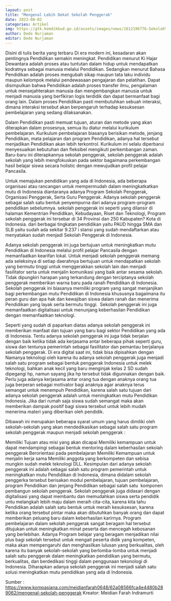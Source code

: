 ```yaml
---
layout: post
title: "Mengenal Lebih Dekat Sekolah Penggerak"
date: 2023-08-02
categories: Artikel
img: https://gtk.kemdikbud.go.id/assets/images/news/1612196776-Sekolah%20Penggerak.jpg
author: Dede Nurjaman
editor: Dede Nurjaman
---
```


Disini di tulis berita yang terbaru
Di era modern ini, kesadaran akan pentingnya Pendidikan semakin meningkat. Pendidikan menurut Ki Hajar Dewantara adalah proses atau tuntutan dalam hidup untuk mendapatkan kodratnya sebagai manusia melalui Pendidikan. Sedangkan menurut Bahasa Pendidikan adalah proses mengubah sikap maupun tata laku individu maupun kelompok melalui pendewasaan pengajaran dan pelatihan. Dapat disimpulkan bahwa Pendidikan adalah proses transfer ilmu, pengalaman untuk mensejahterakan manusia dan mengembangkan manusia untuk menjadi manusia yang berfikiran logis terdidik dan dapat bermanfaat bagi orang lain. Dalam proses Pendidikan pasti membutuhkan sebuah interaksi, dimana interaksi tersebut akan berpengaruh terhadap kesuksesan pembelajaran yang sedang dilaksanakan.

Dalam Pendidikan pasti memuat tujuan, aturan dan metode yang akan diterapkan dalam prosesnya, semua itu diatur melalui kurikulum pembelajaran. Kurikulum pembelajaran biasanya berisikan metode, jenjang Pendidikan, mata pelajaran dan program Pendidikan, adanya hal tersebut menjadikan Pendidikan akan lebih terkontrol. Kurikulum ini selalu diperbarui menyesuaikan kebutuhan dan fleksibel mengikuti perkembangan zaman. Baru-baru ini diterapkannya sekolah penggerak, sekolah penggerak adalah sekolah yang lebih mengfokuskan pada sektor bagaimana perkembangan hasil belajar siswa secara holistic dengan mewujudkan profil pelajar Pancasila.

Untuk memajukan pendidikan yang ada di Indonesia, ada beberapa organisasi atau rancangan untuk mempermudah dalam meningkatkatkan mutu di Indonesia diantaranya adanya Program Sekolah Penggerak, Organisasi Penggerak, Serta Guru Penggerak. Adanya sekolah penggerak sebagai salah satu bentuk penyempurna dari adanya program-program pendidikan sebelumnya. sekolah penggerak ini seperti yang dilansir di halaman Kementrian Pendidikan, Kebudayaan, Riset dan Teknologi, Program sekolah penggerak ini tersebar di 34 Provinsi dan 250 Kabupaten? Kota di Indonesia. dari berbagai tingkatan pendidikan yaitu PAUD hingga SMA dan SLB yaitu sudah ada sekitar 9.237 i stansi yang sudah mendaftarkan atau menyatakan sudah menjadi Sekolah Penggerak di Indonesia. 

Adanya sekolah penggerak ini juga bertujuan untuk meningkatkan mutu Pendidikan di Indonesia melalui profil pelajar Pancasila dengan memanfaatkan kearifan lokal. Untuk menjadi sekolah penggerak memang ada seleksinya di setiap daerahnya bertujuan untuk mendapatkan sekolah yang bermutu tinggi untuk menggerakkan sekolah lain dan menjadi fasilitator serta untuk menjalin komunikasi yang baik antar sesama sekolah. Tidak dipungkiri harapan yang terkandung dengan terciptanya sekolah penggerak memberikan warna baru pada ranah Pendidikan di Indonesia. Sekolah penggerak ini biasanya memiliki program yang sangat menjanjikan bagi perkembangan mutu Pendidikan di Indonesia khususnya bagaimana itu peran guru dan apa hak dan kewajiban siswa dalam ranah dan menerima Pendidikan yang layak serta bermutu tinggi.  Sekolah penggerak ini juga memanfaatkan digitalisasi untuk menunjang keberhasilan Pendidikan dengan memanfaatkan teknologi.

Seperti yang sudah di paparkan diatas adanya sekolah penggerak ini memberikan manfaat dan tujuan yang baru bagi sektor Pendidikan yang ada di Indonesia. Tentu adanya sekolah penggerak ini juga tidak berjalan dengan baik ketika tidak ada kerjasama antar beberapa pihak seperti guru, siswa dan tentunya pemerintah sebagai fasilitator dan pemantau berjalanya sekolah penggerak. Di era digital saat ini, tidak bisa dipisahkan dengan Namanya teknologi oleh karena itu adanya sekolah penggerak juga menjadi salah satu program sebagai bentuk penggerak Indonesia untuk melek teknologi, bahkan anak kecil yang baru menginjak kelas 2 SD sudah dipegangi hp, namun sayang jika hp tersebut tidak digunnakan dengan baik. Perlu juga adanya kerjasama antar orang tua dengan anaknya orang tua juga berperan sebagai motivator bagi anaknya agar anaknya terus semangat untuk menempuh Pendidikan, karena salah satu tujuan dari adanya sekolah penggerak adalah untuk meningkatkan mutu Pendidikan Indonesia. Jika dari rumah saja siswa sudah semangat maka akan memberikan dampak positif bagi siswa tersebut untuk lebih mudah menerima materi yang diberikan oleh pendidik.

Dibawah ini merupakan beberapa syarat umum yang harus dimiliki oleh sekolah-sekolah yang akan mendedikasikan sebagai salah satu program sekolah penggerak maupun menjadi sekolah penggerak : 

Memiliki Tujuan atau misi yang akan dicapai
Memiliki kemampuan untuk dapat mendampingi sebagai bentuk mentoring dalam keberhasilan sekolah penggerak
Berorientasi pada pembelajaran
Memiliki Kemampuan untuk menjalin kerja sama
Memiliki anggota yang berkompeten dan sebisa mungkin sudah melek teknologi
DLL.
Kesimpulan dari adanya sekolah penggerak ini adalah sebagai salah satu program pemerintah untuk meningkatkan mutu Pendidikan di Indonesia, dimana didalam sekolah penggerka tersebut berisakan modul pembelajaran, tujuan pembelajaran, program Pendidikan dan jenjang Pendidikan sebagai salah satu  komponen pembangun sekolah penggerak. Sekolah penggerak juga didasari dengan digitalisasi yang dapat membantu dan memudahkan siswa serta pendidik untu melangkah lebih maju dalam meraih cita-cita, karena kita tahu Pendidikan adalah salah satu bentuk untuk meraih kesuksesan, karena ketika orang tersebut pintar maka akan dibutuhkan banyak orang dan dapat memberikan peluang baru dalam keberhasilan karirnya. Program pembelajaran dalam sekolah penggerak sangat beragam hal tersebut ditujukan untuk meningkatkan minat peserta dan mencegah kebosanan yang berlebihan. Adanya Program belajar yang beragam menjadikan nilai plus bagi sekolah tersebut untuk mengait peserta didik yang kompeten, maka akan mempengaruhi dan menghasilkan lulusan yang berkualitas, oleh karena itu banyak sekolah-sekolah yang berlomba-lomba untuk menjadi salah satu penggerak dalam meningkatkan pendidikan yang bermutu, berkualitas, dan berdedikasi tinggi dalam penggunaan tekonologi di Indonesia. Diharapkan adanya sekolah penggerak ini menjadi salah satu solusi meningkatkan mutu pendidikan yang ada di Indonesia. 



Sumber :
https://www.kompasiana.com/meidianfarah0648/62a08566fca4e4480b289062/mengenal-sekolah-penggerak
Kreator: Meidian Farah Indramurti

